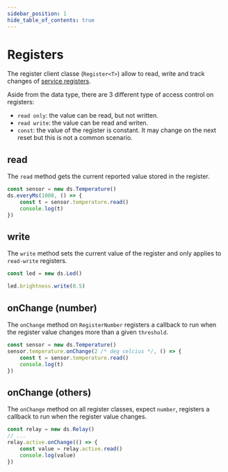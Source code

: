 ```yaml
---
sidebar_position: 1
hide_table_of_contents: true
---
```


# Registers

The register client classe (`Register<T>`) allow to read, write and track changes of [service registers](https://microsoft.github.io/jacdac-docs/reference/protocol/#registers).

Aside from the data type, there are 3 different type of access control on registers:

-   `read only`: the value can be read, but not written.
-   `read write`: the value can be read and writen.
-   `const`: the value of the register is constant. It may change on the next reset but this is not a common scenario.

## read

The `read` method gets the current reported value stored in the register.

```ts
const sensor = new ds.Temperature()
ds.everyMs(1000, () => {
    const t = sensor.temperature.read()
    console.log(t)
})
```

## write

The `write` method sets the current value of the register and only applies to `read-write` registers.

```ts
const led = new ds.Led()

led.brightness.write(0.5)
```

## onChange (number)

The `onChange` method on `RegisterNumber` registers a callback to run when the register value changes more than a given `threshold`.

```ts
const sensor = new ds.Temperature()
sensor.temperature.onChange(2 /* deg celcius */, () => {
    const t = sensor.temperature.read()
    console.log(t)
})
```

## onChange (others)

The `onChange` method on all register classes, expect `number`, registers a callback to run when the register value changes.

```ts
const relay = new ds.Relay()
// ...
relay.active.onChange(() => {
    const value = relay.active.read()
    console.log(value)
})
```
